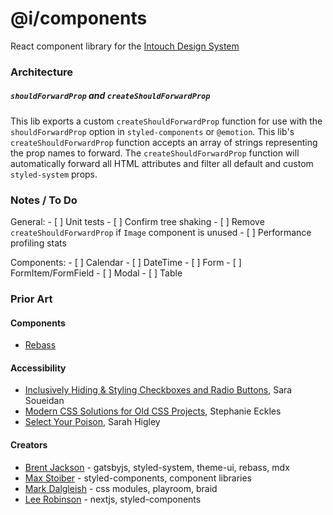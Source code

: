 # @i/components

React component library for the [Intouch Design System](https://ids.intouchg.co)
<br>



### Architecture

##### `shouldForwardProp` and `createShouldForwardProp`

This lib exports a custom `createShouldForwardProp` function for use with the `shouldForwardProp` option in `styled-components` or `@emotion`. This lib's `createShouldForwardProp` function accepts an array of strings representing the prop names to forward. The `createShouldForwardProp` function will automatically forward all HTML attributes and filter all default and custom `styled-system` props.



### Notes / To Do

General:
	- [ ] Unit tests
	- [ ] Confirm tree shaking
	- [ ] Remove `createShouldForwardProp` if `Image` component is unused
	- [ ] Performance profiling stats

Components:
	- [ ] Calendar
	- [ ] DateTime
	- [ ] Form
	- [ ] FormItem/FormField
	- [ ] Modal
	- [ ] Table



### Prior Art

#### Components
* [Rebass](https://rebassjs.org/)

#### Accessibility
* [Inclusively Hiding & Styling Checkboxes and Radio Buttons](https://www.sarasoueidan.com/blog/inclusively-hiding-and-styling-checkboxes-and-radio-buttons/), Sara Soueidan
* [Modern CSS Solutions for Old CSS Projects](https://moderncss.dev/), Stephanie Eckles
* [Select Your Poison](https://www.24a11y.com/2019/select-your-poison/), Sarah Higley

#### Creators
* [Brent Jackson](https://jxnblk.com/) - gatsbyjs, styled-system, theme-ui, rebass, mdx
* [Max Stoiber](https://mxstbr.com/thoughts) - styled-components, component libraries
* [Mark Dalgleish](https://github.com/markdalgleish) - css modules, playroom, braid
* [Lee Robinson](https://leerob.io/blog) - nextjs, styled-components